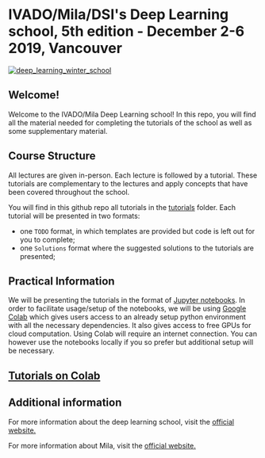 # IVADO/Mila/DSI's Deep Learning school, 5th edition - December 2-6 2019, Vancouver


[![deep_learning_winter_school](https://user-images.githubusercontent.com/18450628/69743601-b0b2a980-110c-11ea-9e9e-f949b3e33cb7.jpeg)
](https://ivado.ca/en/trainings/schools/ivado-mila-deep-learning-school-5th-edition-2/)

## Welcome!

Welcome to the IVADO/Mila Deep Learning school! In this repo, you will find all the material needed for completing the tutorials of the school as well as some supplementary material.

## Course Structure

All lectures are given in-person. Each lecture is followed by a tutorial. These tutorials are complementary to the lectures and apply concepts that have been covered throughout the school.

You will find in this github repo all tutorials in the [tutorials](https://github.com/mila-iqia/ivado-mila-dl-school-2019-vancouver/tree/master/tutorials) folder. Each tutorial will be presented in two formats:

* one `TODO` format, in which templates are provided but code is left out for you to complete;
* one `Solutions` format where the suggested solutions to the tutorials are presented;

## Practical Information

We will be presenting the tutorials in the format of [Jupyter notebooks](http://jupyter.org/). In order to facilitate usage/setup of the notebooks, we will be using [Google Colab](https://colab.research.google.com/github/mila-iqia/ivado-mila-dl-school-2019-vancouver/) which gives users access to an already setup python environment with all the necessary dependencies. It also gives access to free GPUs for cloud computation. Using Colab will require an internet connection. You can however use the notebooks locally if you so prefer but additional setup will be necessary.

## [Tutorials on Colab](https://colab.research.google.com/github/mila-iqia/ivado-mila-dl-school-2019-vancouver/)

## Additional information

For more information about the deep learning school, visit the [official website.](https://ivado.ca/formations/ecoles/ecole-ivado-mila-en-apprentissage-profond-5e-edition/)

For more information about Mila, visit the [official website.](https://mila.quebec/)
